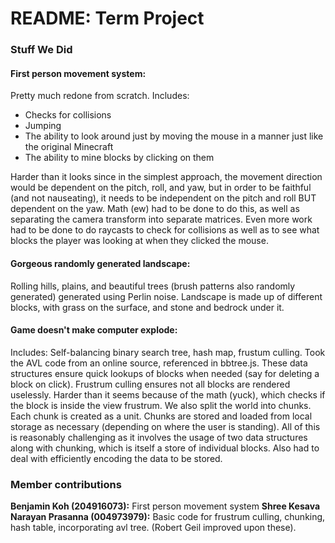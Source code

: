 # README: Term Project

### Stuff We Did
#### **First person movement system:** 
Pretty much redone from scratch. Includes:
  - Checks for collisions
  - Jumping
  - The ability to look around just by moving the mouse in a manner just like the original Minecraft
  - The ability to mine blocks by clicking on them

Harder than it looks since in the simplest approach, the movement direction would be dependent on the pitch, roll, and yaw, but in order to be faithful (and not nauseating), it needs to be independent on the pitch and roll BUT dependent on the yaw. Math (ew) had to be done to do this, as well as separating the camera transform into separate matrices. Even more work had to be done to do raycasts to check for collisions as well as to see what blocks the player was looking at when they clicked the mouse.

#### **Gorgeous randomly generated landscape:** 
Rolling hills, plains, and beautiful trees (brush patterns also randomly generated) generated using Perlin noise. Landscape is made up of different blocks, with grass on the surface, and stone and bedrock under it. 

#### **Game doesn't make computer explode:** 
Includes: Self-balancing binary search tree, hash map, frustum culling. Took the AVL code from an online source, referenced in bbtree.js. These data structures ensure quick lookups of blocks when needed (say for deleting a block on click). Frustrum culling ensures not all blocks are rendered uselessly. Harder than it seems because of the math (yuck), which checks if the block is inside the view frustrum. We also split the world into chunks. Each chunk is created as a unit. Chunks are stored and loaded from local storage as necessary (depending on where the user is standing). All of this is reasonably challenging as it involves the usage of two data structures along with chunking, which is itself a store of individual blocks. Also had to deal with efficiently encoding the data to be stored. 

### Member contributions
**Benjamin Koh (204916073):** First person movement system
**Shree Kesava Narayan Prasanna (004973979):** Basic code for frustrum culling, chunking, hash table, incorporating avl tree. (Robert Geil improved upon these).
